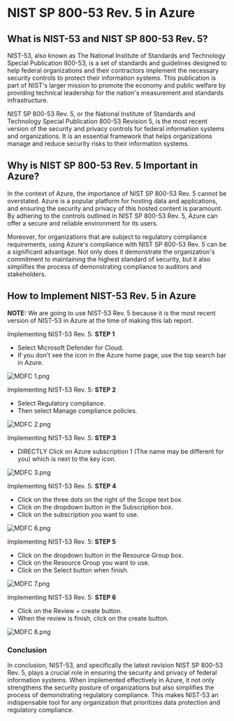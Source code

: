 # NIST SP 800-53 Rev. 5 in Azure

## What is NIST-53 and NIST SP 800-53 Rev. 5?

NIST-53, also known as The National Institute of Standards and Technology Special Publication 800-53, is a set of standards and guidelines designed to help federal organizations and their contractors implement the necessary security controls to protect their information systems. This publication is part of NIST's larger mission to promote the economy and public welfare by providing technical leadership for the nation's measurement and standards infrastructure.

NIST SP 800-53 Rev. 5, or the National Institute of Standards and Technology Special Publication 800-53 Revision 5, is the most recent version of the security and privacy controls for federal information systems and organizations. It is an essential framework that helps organizations manage and reduce security risks to their information systems.

## Why is NIST SP 800-53 Rev. 5 Important in Azure?

In the context of Azure, the importance of NIST SP 800-53 Rev. 5 cannot be overstated. Azure is a popular platform for hosting data and applications, and ensuring the security and privacy of this hosted content is paramount. By adhering to the controls outlined in NIST SP 800-53 Rev. 5, Azure can offer a secure and reliable environment for its users.

Moreover, for organizations that are subject to regulatory compliance requirements, using Azure's compliance with NIST SP 800-53 Rev. 5 can be a significant advantage. Not only does it demonstrate the organization's commitment to maintaining the highest standard of security, but it also simplifies the process of demonstrating compliance to auditors and stakeholders.

## How to Implement NIST-53 Rev. 5 in Azure

**NOTE:** We are going to use NIST-53 Rev. 5 because it is the most recent version of NIST-53 in Azure at the time of making this lab report.

Implementing NIST-53 Rev. 5: **STEP 1**

- Select Microsoft Defender for Cloud.
- If you don’t see the icon in the Azure home page, use the top search bar in Azure.

![MDFC 1.png](NIST%20SP%20800-53%20Rev%205%20in%20Azure%208925b9f72d9d4fa1ba420c5e1e16ea35/MDFC_1.png)

Implementing NIST-53 Rev. 5: **STEP 2**

- Select Regulatory compliance.
- Then select Manage compliance policies.

![MDFC 2.png](NIST%20SP%20800-53%20Rev%205%20in%20Azure%208925b9f72d9d4fa1ba420c5e1e16ea35/MDFC_2.png)

Implementing NIST-53 Rev. 5: **STEP 3**

- DIRECTLY Click on Azure subscription 1 (The name may be different for you) which is next to the key icon.

![MDFC 3.png](NIST%20SP%20800-53%20Rev%205%20in%20Azure%208925b9f72d9d4fa1ba420c5e1e16ea35/MDFC_3.png)

Implementing NIST-53 Rev. 5: **STEP 4**

- Click on the three dots on the right of the Scope text box.
- Click on the dropdown button in the Subscription box.
- Click on the subscription you want to use.

![MDFC 6.png](NIST%20SP%20800-53%20Rev%205%20in%20Azure%208925b9f72d9d4fa1ba420c5e1e16ea35/MDFC_6.png)

Implementing NIST-53 Rev. 5: **STEP 5**

- Click on the dropdown button in the Resource Group box.
- Click on the Resource Group you want to use.
- Click on the Select button when finish.

![MDFC 7.png](NIST%20SP%20800-53%20Rev%205%20in%20Azure%208925b9f72d9d4fa1ba420c5e1e16ea35/MDFC_7.png)

Implementing NIST-53 Rev. 5: **STEP 6**

- Click on the Review + create button.
- When the review is finish, click on the create button.

![MDFC 8.png](NIST%20SP%20800-53%20Rev%205%20in%20Azure%208925b9f72d9d4fa1ba420c5e1e16ea35/MDFC_8.png)

### Conclusion

In conclusion, NIST-53, and specifically the latest revision NIST SP 800-53 Rev. 5, plays a crucial role in ensuring the security and privacy of federal information systems. When implemented effectively in Azure, it not only strengthens the security posture of organizations but also simplifies the process of demonstrating regulatory compliance. This makes NIST-53 an indispensable tool for any organization that prioritizes data protection and regulatory compliance.